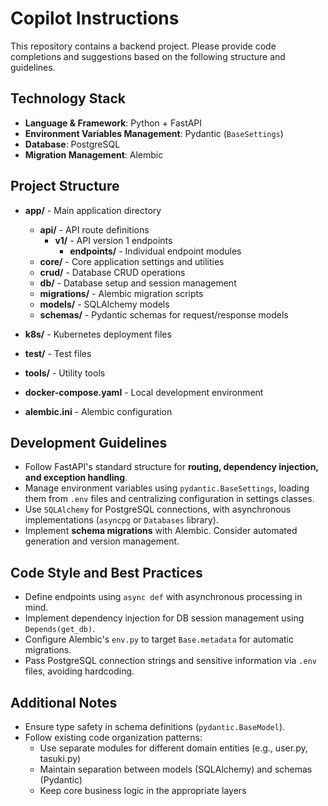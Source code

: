# Copilot Instructions

This repository contains a backend project. Please provide code completions and suggestions based on the following structure and guidelines.

## Technology Stack

- **Language & Framework**: Python + FastAPI  
- **Environment Variables Management**: Pydantic (`BaseSettings`)  
- **Database**: PostgreSQL  
- **Migration Management**: Alembic

## Project Structure

- **app/** - Main application directory
  - **api/** - API route definitions
    - **v1/** - API version 1 endpoints
      - **endpoints/** - Individual endpoint modules
  - **core/** - Core application settings and utilities
  - **crud/** - Database CRUD operations
  - **db/** - Database setup and session management
  - **migrations/** - Alembic migration scripts
  - **models/** - SQLAlchemy models
  - **schemas/** - Pydantic schemas for request/response models

- **k8s/** - Kubernetes deployment files
- **test/** - Test files
- **tools/** - Utility tools
- **docker-compose.yaml** - Local development environment
- **alembic.ini** - Alembic configuration

## Development Guidelines

- Follow FastAPI's standard structure for **routing, dependency injection, and exception handling**.
- Manage environment variables using `pydantic.BaseSettings`, loading them from `.env` files and centralizing configuration in settings classes.
- Use `SQLAlchemy` for PostgreSQL connections, with asynchronous implementations (`asyncpg` or `Databases` library).
- Implement **schema migrations** with Alembic. Consider automated generation and version management.

## Code Style and Best Practices

- Define endpoints using `async def` with asynchronous processing in mind.
- Implement dependency injection for DB session management using `Depends(get_db)`.
- Configure Alembic's `env.py` to target `Base.metadata` for automatic migrations.
- Pass PostgreSQL connection strings and sensitive information via `.env` files, avoiding hardcoding.

## Additional Notes

- Ensure type safety in schema definitions (`pydantic.BaseModel`).
- Follow existing code organization patterns:
  - Use separate modules for different domain entities (e.g., user.py, tasuki.py)
  - Maintain separation between models (SQLAlchemy) and schemas (Pydantic)
  - Keep core business logic in the appropriate layers